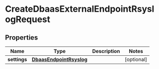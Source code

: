 

# CreateDbaasExternalEndpointRsyslogRequest


## Properties

| Name | Type | Description | Notes |
|------------ | ------------- | ------------- | -------------|
|**settings** | [**DbaasEndpointRsyslog**](DbaasEndpointRsyslog.md) |  |  [optional] |



